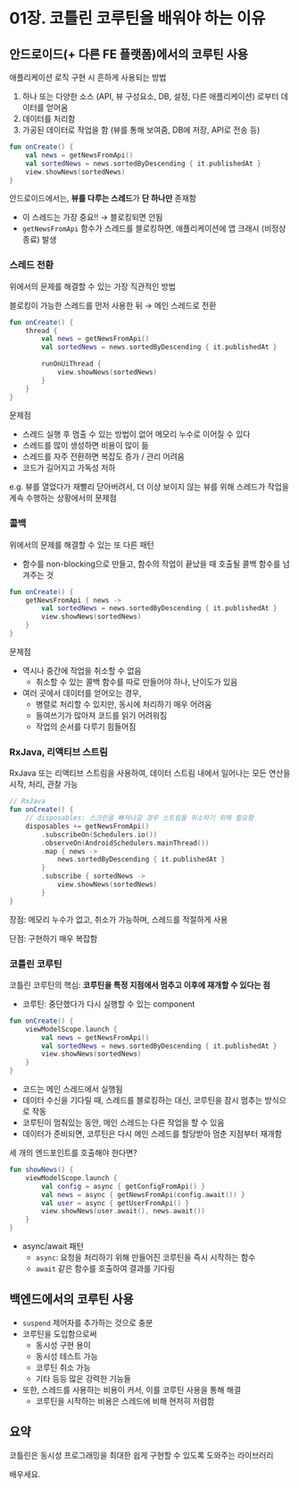 # 01장. 코틀린 코루틴을 배워야 하는 이유

## 안드로이드(+ 다른 FE 플랫폼)에서의 코루틴 사용

애플리케이션 로직 구현 시 흔하게 사용되는 방법

1. 하나 또는 다양한 소스 (API, 뷰 구성요소, DB, 설정, 다른 애플리케이션) 로부터 데이터를 얻어옴
2. 데이터를 처리함
3. 가공된 데이터로 작업을 함 (뷰를 통해 보여줌, DB에 저장, API로 전송 등)

```kotlin
fun onCreate() {
    val news = getNewsFromApi()
    val sortedNews = news.sortedByDescending { it.publishedAt }
    view.showNews(sortedNews)
}
```

안드로이드에서는, **뷰를 다루는 스레드**가 **단 하나만** 존재함

- 이 스레드는 가장 중요!! → 블로킹되면 안됨
- `getNewsFromApi` 함수가 스레드를 블로킹하면, 애플리케이션에 앱 크래시 (비정상 종료) 발생

### 스레드 전환

위에서의 문제를 해결할 수 있는 가장 직관적인 방법

블로킹이 가능한 스레드를 먼저 사용한 뒤 → 메인 스레드로 전환

```kotlin
fun onCreate() {
    thread {
        val news = getNewsFromApi()
        val sortedNews = news.sortedByDescending { it.publishedAt }
        
        runOnUiThread {
            view.showNews(sortedNews)
        }
    }
}
```

문제점

- 스레드 실행 후 멈출 수 있는 방법이 없어 메모리 누수로 이어질 수 있다
- 스레드를 많이 생성하면 비용이 많이 듦
- 스레드를 자주 전환하면 복잡도 증가 / 관리 어려움
- 코드가 길어지고 가독성 저하

e.g. 뷰를 열었다가 재빨리 닫아버려서, 더 이상 보이지 않는 뷰를 위해 스레드가 작업을 계속 수행하는 상황에서의 문제점

### 콜백

위에서의 문제를 해결할 수 있는 또 다른 패턴

- 함수를 non-blocking으로 만들고, 함수의 작업이 끝났을 때 호출될 콜백 함수를 넘겨주는 것

```kotlin
fun onCreate() {
    getNewsFromApi { news ->
        val sortedNews = news.sortedByDescending { it.publishedAt }
        view.showNews(sortedNews)
    }
}
```

문제점

- 역시나 중간에 작업을 취소할 수 없음
    - 취소할 수 있는 콜백 함수를 따로 만들어야 하나, 난이도가 있음
- 여러 곳에서 데이터를 얻어오는 경우,
    - 병렬로 처리할 수 있지만, 동시에 처리하기 매우 어려움
    - 들여쓰기가 많아져 코드를 읽기 어려워짐
    - 작업의 순서를 다루기 힘들어짐

### RxJava, 리액티브 스트림

RxJava 또는 리액티브 스트림을 사용하여, 데이터 스트림 내에서 일어나는 모든 연산을 시작, 처리, 관찰 가능

```kotlin
// RxJava
fun onCreate() {
    // disposables: 스크린을 빠져나갈 경우 스트림을 취소하기 위해 필요함
    disposables += getNewsFromApi()
        .subscribeOn(Schedulers.io())
        .observeOn(AndroidSchedulers.mainThread())
        .map { news ->
            news.sortedByDescending { it.publishedAt }
        }
        .subscribe { sortedNews ->
            view.showNews(sortedNews)
        }
}
```

장점: 메모리 누수가 없고, 취소가 가능하며, 스레드를 적절하게 사용

단점: 구현하기 매우 복잡함

### 코틀린 코루틴

코틀린 코루틴의 핵심: **코루틴을 특정 지점에서 멈추고 이후에 재개할 수 있다는 점**

- 코루틴: 중단했다가 다시 실행할 수 있는 component

```kotlin
fun onCreate() {
    viewModelScope.launch {
        val news = getNewsFromApi()
        val sortedNews = news.sortedByDescending { it.publishedAt }
        view.showNews(sortedNews)
    }
}
```

- 코드는 메인 스레드에서 실행됨
- 데이터 수신을 기다릴 때, 스레드를 블로킹하는 대신, 코루틴을 잠시 멈추는 방식으로 작동
- 코루틴이 멈춰있는 동안, 메인 스레드는 다른 작업을 할 수 있음
- 데이터가 준비되면, 코루틴은 다시 메인 스레드를 할당받아 멈춘 지점부터 재개함

세 개의 엔드포인트를 호출해야 한다면?

```kotlin
fun showNews() {
    viewModelScope.launch {
        val config = async { getConfigFromApi() }
        val news = async { getNewsFromApi(config.await()) }
        val user = async { getUserFromApi() }
        view.showNews(user.await(), news.await())
    }
}
```

- async/await 패턴
    - `async`: 요청을 처리하기 위해 만들어진 코루틴을 즉시 시작하는 함수
    - `await` 같은 함수를 호출하여 결과를 기다림

## 백엔드에서의 코루틴 사용

- `suspend` 제어자를 추가하는 것으로 충분
- 코루틴을 도입함으로써
    - 동시성 구현 용이
    - 동시성 테스트 가능
    - 코루틴 취소 가능
    - 기타 등등 많은 강력한 기능들
- 또한, 스레드를 사용하는 비용이 커서, 이를 코루틴 사용을 통해 해결
    - 코루틴을 시작하는 비용은 스레드에 비해 현저히 저렴함

## 요약

코틀린은 동시성 프로그래밍을 최대한 쉽게 구현할 수 있도록 도와주는 라이브러리

배우세요.